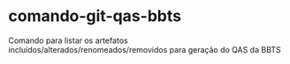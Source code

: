 # comando-git-qas-bbts
Comando para listar os artefatos incluídos/alterados/renomeados/removidos para geração do QAS da BBTS
